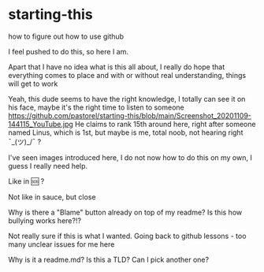 # starting-this
how to figure out how to use github

I feel pushed to do this, so here I am.

Apart that I have no idea what is this all about, I really do hope that everything comes to place and with or without real understanding, things will get to work


Yeah, this dude seems to have the right knowledge, I totally can see it on his face, maybe it's the right time to listen to someone 
https://github.com/pastorel/starting-this/blob/main/Screenshot_20201109-144115_YouTube.jpg
He claims to rank 15th around here, right after someone named Linus, which is 1st, but maybe is me, total noob, not hearing right ¯\_(ツ)_/¯ ?

I've seen images introduced here, I do not now how to do this on my own, I guess I really need help.

Like in 🆘 ?

Not like in sauce, but close

Why is there a "Blame" button already on top of my readme? Is this how bullying works here?!?

Not really sure if this is what I wanted.
Going back to github lessons - too many unclear issues for me here

Why is it a readme.md? Is this a TLD? Can I pick another one?
